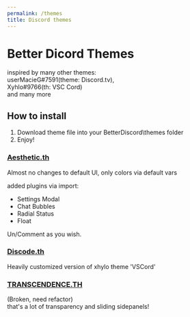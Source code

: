 ```yaml
---
permalink: /themes
title: Discord themes
---
```

# Better Dicord Themes

inspired by many other themes:  
userMacieG#7591(theme: Discord.tv),  
Xyhlo#9766(th: VSC Cord)  
and many more  

## How to install

1) Download theme file into your BetterDiscord\themes folder  
2) Enjoy!  

### [Aesthetic.th](themes/aesth.theme.css)

Almost no changes to default UI, only colors via default vars  

added plugins via import:
- Settings Modal
- Chat Bubbles
- Radial Status
- Float

Un/Comment as you wish.

### [Discode.th](themes/discode.theme.css)

Heavily customized version of xhylo theme 'VSCord'

### [TRANSCENDENCE.TH](themes/transcendence.theme.css)

(Broken, need refactor)  
that's a lot of transparency and sliding sidepanels!  